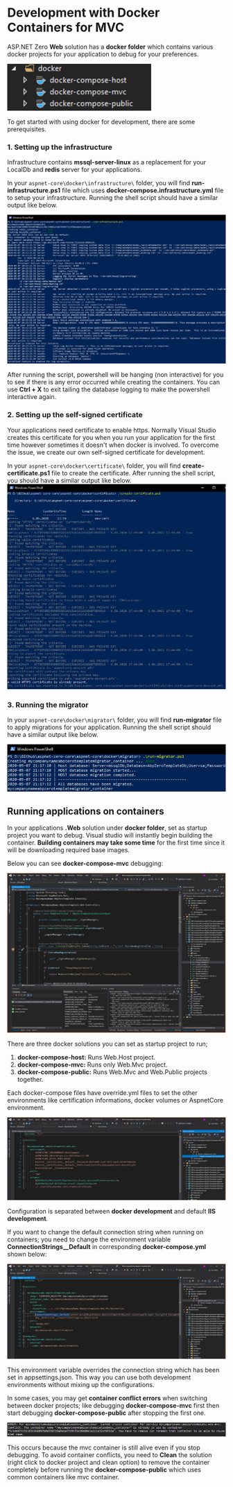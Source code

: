 # Development with Docker Containers for MVC

ASP.NET Zero **Web** solution has a **docker folder** which contains various docker projects for your application  to debug for your preferences. 

<img src="images/development-docker-mvc/docker-projects-folder-core-mvc.png" alt="docker-projects-folder-core-mvc" style="zoom:150%;" />

To get started with using docker for development, there are some prerequisites.

### 1. Setting up the infrastructure

Infrastructure contains **mssql-server-linux** as a replacement for your LocalDb and **redis** server for your applications.

In your `aspnet-core\docker\infrastructure\` folder, you will find **run-infrastructure.ps1** file which uses **docker-compose.infrastructure.yml** file to setup your infrastructure. Running the shell script should have a similar output like below.

<img src="images/development-docker-mvc/docker-infrastructure-run.png" alt="docker-infrastructure-run"/>

After running the script, powershell will be hanging (non interactive) for you to see if there is any error occurred while creating the containers. You can use **Ctrl + X** to exit tailing the database logging to make the powershell interactive again.

### 2. Setting up the self-signed certificate

Your applications need certificate to enable https. Normally Visual Studio creates this certificate for you when you run your application for the first time however sometimes it doesn't when docker is involved. To overcome the issue, we create our own self-signed certificate for development.

In your `aspnet-core\docker\certificate\` folder, you will find **create-certificate.ps1** file to create the certificate. After running the shell script, you should have a similar output like below.
<img src="images/development-docker-mvc/docker-create-dev-certificate.png" alt="docker-create-dev-certificate"/>

### 3. Running the migrator

In your `aspnet-core\docker\migrator\` folder, you will find **run-migrator** file to apply migrations for your application. Running the shell script should have a similar output like below.

<img src="images/development-docker-mvc/docker-migrate.png" alt="docker-migrate"/>



## Running applications on containers

In your applications **.Web** solution under **docker folder**, set as startup project you want to debug. Visual studio will instantly begin building the container. **Building containers may take some time** for the first time since it will be downloading required base images.

Below you can see **docker-compose-mvc** debugging:

<img src="images/development-docker-mvc/docker-mvc-running.png" alt="docker-mvc-running"  style="zoom:100%;" />

There are three docker solutions you can set as startup project to run;

1. **docker-compose-host:** Runs Web.Host project.
2. **docker-compose-mvc:** Runs only Web.Mvc project.
3. **docker-compose-public:** Runs Web.Mvc and Web.Public projects together.

Each docker-compose files have override.yml files to set the other environments like certification informations, docker volumes or AspnetCore environment.

<img src="images/development-docker-mvc/docker-override-configuration.png" alt="docker-override-configuration"  style="zoom:100%;" />

Configuration is separated between **docker development** and default **IIS development**. 

If you want to change the default connection string when running on containers; you need to change the environment variable **ConnectionStrings__Default** in corresponding **docker-compose.yml** shown below:

<img src="images/development-docker-mvc/docker-cs-configuration.png" alt="docker-cs-configuration"  style="zoom:100%;" />

This environment variable overrides the connection string which has been set in appsettings.json. This way you can use both development environments without mixing up the configurations.

In some cases, you may get **container conflict errors** when switching between docker projects; like debugging **docker-compose-mvc** first then start debugging **docker-compose-public** after stopping the first one.

<img src="images/development-docker-mvc/docker-container-conflict.png" alt="docker-cs-configuration"  style="zoom:100%;" />

This occurs because the mvc container is still alive even if you stop debugging. To avoid container conflicts, you need to **Clean** the solution (right click to docker project and clean option) to remove the container completely before running the **docker-compose-public** which uses common containers like mvc container.